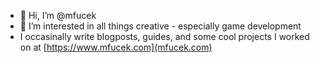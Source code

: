 - 👋 Hi, I’m @mfucek
- 👀 I’m interested in all things creative - especially game development
- I occasinally write blogposts, guides, and some cool projects I worked on at [https://www.mfucek.com](mfucek.com)

<!---
mfucek/mfucek is a ✨ special ✨ repository because its `README.md` (this file) appears on your GitHub profile.
You can click the Preview link to take a look at your changes.
--->
